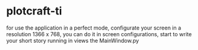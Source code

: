# plotcraft-ti

for use the application in a perfect mode, configurate your screen in a resolution 1366 x 768, you can do it in screen configurations, start to write your short story running in views the MainWindow.py
